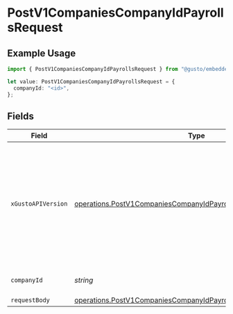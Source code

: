 # PostV1CompaniesCompanyIdPayrollsRequest

## Example Usage

```typescript
import { PostV1CompaniesCompanyIdPayrollsRequest } from "@gusto/embedded-api/models/operations/postv1companiescompanyidpayrolls.js";

let value: PostV1CompaniesCompanyIdPayrollsRequest = {
  companyId: "<id>",
};
```

## Fields

| Field                                                                                                                                                                                                                        | Type                                                                                                                                                                                                                         | Required                                                                                                                                                                                                                     | Description                                                                                                                                                                                                                  |
| ---------------------------------------------------------------------------------------------------------------------------------------------------------------------------------------------------------------------------- | ---------------------------------------------------------------------------------------------------------------------------------------------------------------------------------------------------------------------------- | ---------------------------------------------------------------------------------------------------------------------------------------------------------------------------------------------------------------------------- | ---------------------------------------------------------------------------------------------------------------------------------------------------------------------------------------------------------------------------- |
| `xGustoAPIVersion`                                                                                                                                                                                                           | [operations.PostV1CompaniesCompanyIdPayrollsHeaderXGustoAPIVersion](../../models/operations/postv1companiescompanyidpayrollsheaderxgustoapiversion.md)                                                                       | :heavy_minus_sign:                                                                                                                                                                                                           | Determines the date-based API version associated with your API call. If none is provided, your application's [minimum API version](https://docs.gusto.com/embedded-payroll/docs/api-versioning#minimum-api-version) is used. |
| `companyId`                                                                                                                                                                                                                  | *string*                                                                                                                                                                                                                     | :heavy_check_mark:                                                                                                                                                                                                           | The UUID of the company                                                                                                                                                                                                      |
| `requestBody`                                                                                                                                                                                                                | [operations.PostV1CompaniesCompanyIdPayrollsRequestBody](../../models/operations/postv1companiescompanyidpayrollsrequestbody.md)                                                                                             | :heavy_minus_sign:                                                                                                                                                                                                           | N/A                                                                                                                                                                                                                          |